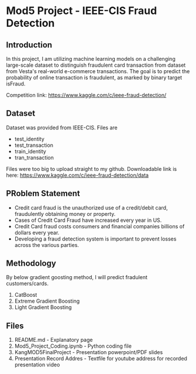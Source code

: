 # Mod5 Project - IEEE-CIS Fraud Detection
## Introduction

In this project, I am utilizing machine learning models on a challenging large-scale dataset to distinguish fraudulent card transaction from dataset from Vesta's real-world e-commerce transactions. The goal is to predict the probability of online transaction is fraudulent, as marked by binary target isFraud.

Competition link: https://www.kaggle.com/c/ieee-fraud-detection/

## Dataset

Dataset was provided from IEEE-CIS. Files are 
- test_identity
- test_transaction
- train_identity
- tran_transaction

Files were too big to upload straight to my github.
Downloadable link is here: 
https://www.kaggle.com/c/ieee-fraud-detection/data


## PRoblem Statement

- Credit card fraud is the unauthorized use of a credit/debit card, fraudulently obtaining money or property. 
- Cases of Credit Card Fraud have increased every year in US.
- Credit Card fraud costs consumers and financial companies billions of dollars every year.
- Developing a fraud detection system is important to prevent losses across the various parties. 

## Methodology

By below gradient goosting method, I will predict fradulent customers/cards.

1. CatBoost
2. Extreme Gradient Boosting
3. Light Gradient Boosting

## Files

1. README.md - Explanatory page
2. Mod5_Project_Coding.ipynb - Python coding file
3. KangMOD5FinalProject - Presentation powerpoint/PDF slides
4. Presentation Record Addres - Textfile for youtube address for recorded presentation video
